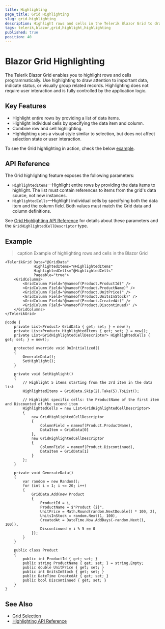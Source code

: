 ```yaml
---
title: Highlighting
page_title: Grid Highlighting
slug: grid-highlighting
description: Highlight rows and cells in the Telerik Blazor Grid to draw attention to important data.
tags: telerik,blazor,grid,highlight,highlighting
published: true
position: 40
---
```


# Blazor Grid Highlighting

The Telerik Blazor Grid enables you to highlight rows and cells programmatically. Use highlighting to draw attention to important data, indicate status, or visually group related records. Highlighting does not require user interaction and is fully controlled by the application logic.

## Key Features

* Highlight entire rows by providing a list of data items.
* Highlight individual cells by specifying the data item and column.
* Combine row and cell highlighting.
* Highlighting uses a visual style similar to selection, but does not affect selection state or user interaction.

To see the Grid highlighting in action, check the below [example](#example).

## API Reference

The Grid highlighting feature exposes the following parameters:

- `HighlightedItems`—Highlight entire rows by providing the data items to highlight. The list must contain references to items from the grid's data source, not new instances.
- `HighlightedCells`—Highlight individual cells by specifying both the data item and the column field. Both values must match the Grid data and column definitions.

See [Grid Highlighting API Reference](slug:telerik.blazor.components.gridhighlighting) for details about these parameters and the `GridHighlightedCellDescriptor` type.

## Example

>caption Example of highlighting rows and cells in the Blazor Grid

````RAZOR 
<TelerikGrid Data="@GridData"
             HighlightedItems="@HighlightedItems"
             HighlightedCells="@HighlightedCells"
             Pageable="true">
    <GridColumns>
        <GridColumn Field="@nameof(Product.ProductId)" />
        <GridColumn Field="@nameof(Product.ProductName)" />
        <GridColumn Field="@nameof(Product.UnitPrice)" />
        <GridColumn Field="@nameof(Product.UnitsInStock)" />
        <GridColumn Field="@nameof(Product.CreatedAt)" />
        <GridColumn Field="@nameof(Product.Discontinued)" />
    </GridColumns>
</TelerikGrid>

@code {
    private List<Product> GridData { get; set; } = new();
    private List<Product> HighlightedItems { get; set; } = new();
    private List<GridHighlightedCellDescriptor> HighlightedCells { get; set; } = new();

    protected override void OnInitialized()
    {
        GenerateData();
        SetHighlight();
    }

    private void SetHighlight()
    {
        // Highlight 5 items starting from the 3rd item in the data list
        HighlightedItems = GridData.Skip(2).Take(5).ToList();

        // Highlight specific cells: the ProductName of the first item and Discounted of the second item
        HighlightedCells = new List<GridHighlightedCellDescriptor>
        {
            new GridHighlightedCellDescriptor
            {
                ColumnField = nameof(Product.ProductName),
                DataItem = GridData[0]
            },
            new GridHighlightedCellDescriptor
            {
                ColumnField = nameof(Product.Discontinued),
                DataItem = GridData[1]
            }
        };
    }

    private void GenerateData()
    {
        var random = new Random();
        for (int i = 1; i <= 20; i++)
        {
            GridData.Add(new Product
            {
                ProductId = i,
                ProductName = $"Product {i}",
                UnitPrice = Math.Round(random.NextDouble() * 100, 2),
                UnitsInStock = random.Next(1, 100),
                CreatedAt = DateTime.Now.AddDays(-random.Next(1, 100)),
                Discontinued = i % 5 == 0
            });
        }
    }

    public class Product
    {
        public int ProductId { get; set; }
        public string ProductName { get; set; } = string.Empty;
        public double UnitPrice { get; set; }
        public int UnitsInStock { get; set; }
        public DateTime CreatedAt { get; set; }
        public bool Discontinued { get; set; }
    }
}
````

## See Also

* [Grid Selection](slug:grid-selection-overview)
* [Highlighting API Reference](slug:telerik.blazor.components.gridhighlighting)